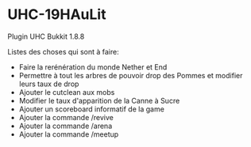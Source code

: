 # UHC-19HAuLit
Plugin UHC Bukkit 1.8.8

Listes des choses qui sont à faire:
- Faire la rerénération du monde Nether et End
- Permettre à tout les arbres de pouvoir drop des Pommes et modifier leurs taux de drop
- Ajouter le cutclean aux mobs
- Modifier le taux d'apparition de la Canne à Sucre
- Ajouter un scoreboard informatif de la game
- Ajouter la commande /revive
- Ajouter la commande /arena
- Ajouter la commande /meetup
